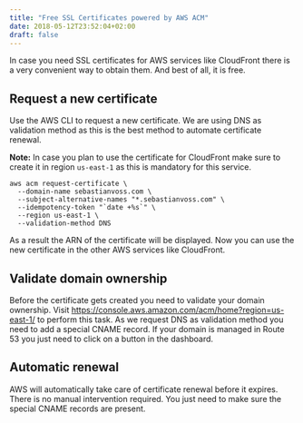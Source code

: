 ```yaml
---
title: "Free SSL Certificates powered by AWS ACM"
date: 2018-05-12T23:52:04+02:00
draft: false
---
```


In case you need SSL certificates for AWS services like CloudFront there is a very convenient 
way to obtain them. And best of all, it is free.

## Request a new certificate

Use the AWS CLI to request a new certificate. We are using DNS as validation method as this
is the best method to automate certificate renewal.

__Note:__ In case you plan to use the certificate for CloudFront make sure to create it in region 
`us-east-1` as this is mandatory for this service.

```
aws acm request-certificate \
  --domain-name sebastianvoss.com \
  --subject-alternative-names "*.sebastianvoss.com" \
  --idempotency-token "`date +%s`" \
  --region us-east-1 \
  --validation-method DNS
```

As a result the ARN of the certificate will be displayed. Now you can use the new
certificate in the other AWS services like CloudFront.

## Validate domain ownership

Before the certificate gets created you need to validate your domain ownership. Visit 
https://console.aws.amazon.com/acm/home?region=us-east-1/ to perform this task. As we
request DNS as validation method you need to add a special CNAME record. If your domain
is managed in Route 53 you just need to click on a button in the dashboard.

## Automatic renewal

AWS will automatically take care of certificate renewal before it expires. There is no
manual intervention required. You just need to make sure the special CNAME records are
present.
